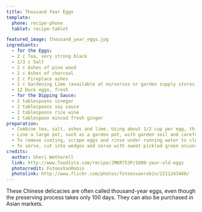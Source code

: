 ```yaml
---
title: Thousand Year Eggs
template:
  phone: recipe-phone
  tablet: recipe-tablet

featured_image: thousand_year_eggs.jpg
ingredients:
  - for the Eggs:
  - 2 c Tea, very strong black
  - 1/3 c Salt
  - 2 c Ashes of pine wood
  - 2 c Ashes of charcoal
  - 2 c Fireplace ashes
  - 1 c Gardening Lime (available at nurseries or garden supply stores)
  - 12 Duck eggs, fresh
  - for the Dipping Sauce:
  - 2 tablespoons vinegar
  - 2 tablespoons soy sauce
  - 2 tablespoons rice wine
  - 1 tablespoon minced fresh ginger
preparation:
  - Combine tea, salt, ashes and lime. Using about 1/2 cup per egg, thickly coat each egg completely with the clay-like mixture.
  - Line a large pot, such as a garden pot, with garden soil and carefully lay coated eggs on top. Cover with more soil and place pot in a cool dark place. Allow to cure for 100 days.
  - To remove coating, scrape eggs and rinse under running water to clean thoroughly. Crack lightly and remove shells. The whites of the egg will appear a grayish, translucent color and have a gelatinous texture. When sliced, the yolk will be a grayish-green color.
  - To serve, cut into wedges and serve with sweet pickled green onions or sweet pickled vegetables and the dipping sauce.
credits:
  author: Sheri Wetherell
  link: http://www.foodista.com/recipe/JMKR753P/1000-year-old-eggs
  photocredit: FotoosVanRobin
  photolink: http://www.flickr.com/photos/fotoosvanrobin/2211243460/
---
```


These Chinese delicacies are often called thousand-year eggs, even though the preserving process takes only 100 days. They can also be purchased in Asian markets.
